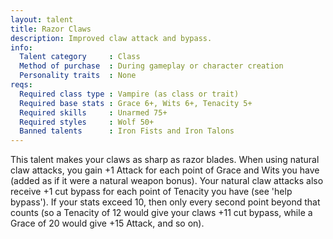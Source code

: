 ```yaml
---
layout: talent
title: Razor Claws
description: Improved claw attack and bypass.
info:
  Talent category     : Class
  Method of purchase  : During gameplay or character creation
  Personality traits  : None
reqs:
  Required class type : Vampire (as class or trait)
  Required base stats : Grace 6+, Wits 6+, Tenacity 5+
  Required skills     : Unarmed 75+
  Required styles     : Wolf 50+
  Banned talents      : Iron Fists and Iron Talons
---
```


This talent makes your claws as sharp as razor blades. When using natural claw attacks, you gain +1 Attack for each point of Grace and Wits you have (added as if it were a natural weapon bonus). Your natural claw attacks also receive +1 cut bypass for each point of Tenacity you have (see 'help bypass'). If your stats exceed 10, then only every second point beyond that counts (so a Tenacity of 12 would give your claws +11 cut bypass, while a Grace of 20 would give +15 Attack, and so on).